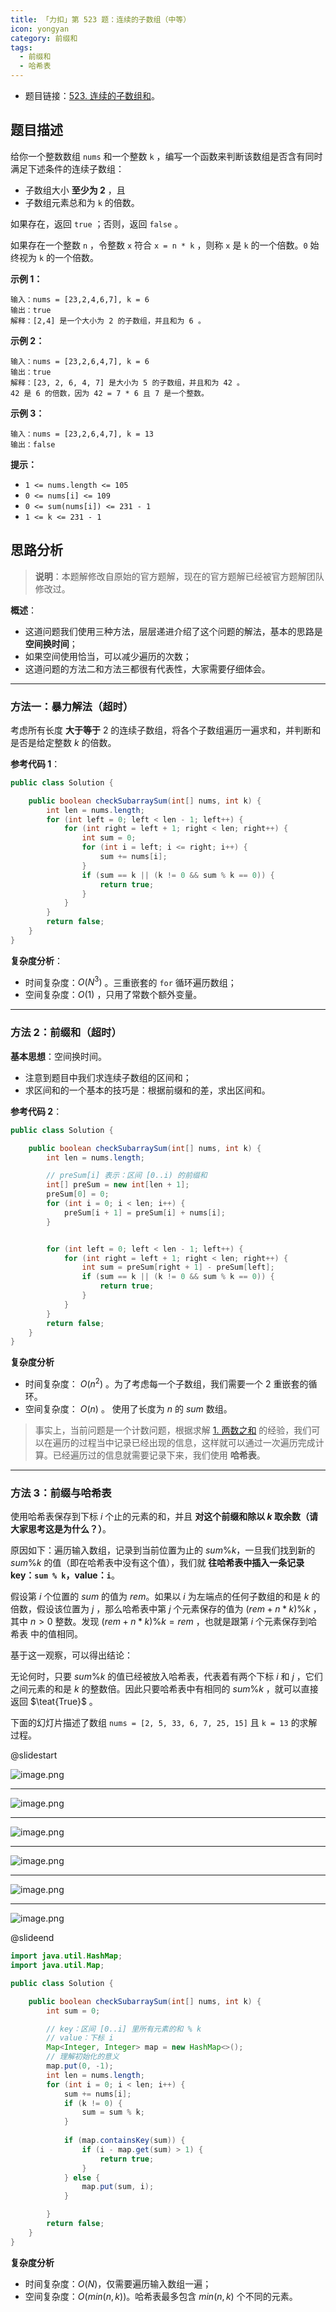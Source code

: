 ```yaml
---
title: 「力扣」第 523 题：连续的子数组（中等）
icon: yongyan
category: 前缀和
tags: 
  - 前缀和
  - 哈希表
---
```



+ 题目链接：[523. 连续的子数组和](https://leetcode-cn.com/problems/continuous-subarray-sum/)。

## 题目描述

给你一个整数数组 `nums` 和一个整数 `k` ，编写一个函数来判断该数组是否含有同时满足下述条件的连续子数组：

- 子数组大小 **至少为 2** ，且
- 子数组元素总和为 `k` 的倍数。

如果存在，返回 `true` ；否则，返回 `false` 。

如果存在一个整数 `n` ，令整数 `x` 符合 `x = n * k` ，则称 `x` 是 `k` 的一个倍数。`0` 始终视为 `k` 的一个倍数。



**示例 1：**

```
输入：nums = [23,2,4,6,7], k = 6
输出：true
解释：[2,4] 是一个大小为 2 的子数组，并且和为 6 。
```

**示例 2：**

```
输入：nums = [23,2,6,4,7], k = 6
输出：true
解释：[23, 2, 6, 4, 7] 是大小为 5 的子数组，并且和为 42 。 
42 是 6 的倍数，因为 42 = 7 * 6 且 7 是一个整数。
```

**示例 3：**

```
输入：nums = [23,2,6,4,7], k = 13
输出：false
```

**提示：**

- `1 <= nums.length <= 105`
- `0 <= nums[i] <= 109`
- `0 <= sum(nums[i]) <= 231 - 1`
- `1 <= k <= 231 - 1`

## 思路分析

> **说明**：本题解修改自原始的官方题解，现在的官方题解已经被官方题解团队修改过。

**概述**：

+ 这道问题我们使用三种方法，层层递进介绍了这个问题的解法，基本的思路是 **空间换时间**；
+ 如果空间使用恰当，可以减少遍历的次数；
+ 这道问题的方法二和方法三都很有代表性，大家需要仔细体会。

---

### 方法一：暴力解法（超时）

考虑所有长度 **大于等于** $2$ 的连续子数组，将各个子数组遍历一遍求和，并判断和是否是给定整数 $k$ 的倍数。

**参考代码 1**：

```Java []
public class Solution {

    public boolean checkSubarraySum(int[] nums, int k) {
        int len = nums.length;
        for (int left = 0; left < len - 1; left++) {
            for (int right = left + 1; right < len; right++) {
                int sum = 0;
                for (int i = left; i <= right; i++) {
                    sum += nums[i];
                }
                if (sum == k || (k != 0 && sum % k == 0)) {
                    return true;
                }
            }
        }
        return false;
    }
}
```

**复杂度分析**：

+ 时间复杂度：$O(N^3)$ 。三重嵌套的 `for` 循环遍历数组；
+ 空间复杂度：$O(1)$ ，只用了常数个额外变量。

---

### 方法 2：前缀和（超时）

**基本思想**：空间换时间。

+ 注意到题目中我们求连续子数组的区间和；
+ 求区间和的一个基本的技巧是：根据前缀和的差，求出区间和。

**参考代码 2**：

```Java []
public class Solution {

    public boolean checkSubarraySum(int[] nums, int k) {
        int len = nums.length;

        // preSum[i] 表示：区间 [0..i) 的前缀和
        int[] preSum = new int[len + 1];
        preSum[0] = 0;
        for (int i = 0; i < len; i++) {
            preSum[i + 1] = preSum[i] + nums[i];
        }


        for (int left = 0; left < len - 1; left++) {
            for (int right = left + 1; right < len; right++) {
                int sum = preSum[right + 1] - preSum[left];
                if (sum == k || (k != 0 && sum % k == 0)) {
                    return true;
                }
            }
        }
        return false;
    }
}
```
**复杂度分析**

+ 时间复杂度： $O(n^2)$ 。为了考虑每一个子数组，我们需要一个 2 重嵌套的循环。
+ 空间复杂度： $O(n)$ 。 使用了长度为 $n$ 的 $sum$ 数组。



> 事实上，当前问题是一个计数问题，根据求解 [1. 两数之和](/problems/two-sum/) 的经验，我们可以在遍历的过程当中记录已经出现的信息，这样就可以通过一次遍历完成计算。已经遍历过的信息就需要记录下来，我们使用 **哈希表**。

---

### 方法 3：前缀与哈希表

使用哈希表保存到下标 $i$ 个止的元素的和，并且 **对这个前缀和除以 $k$ 取余数（请大家思考这是为什么？）**。

原因如下：遍历输入数组，记录到当前位置为止的 $sum\%k$，一旦我们找到新的 $sum\%k$ 的值（即在哈希表中没有这个值），我们就 **往哈希表中插入一条记录 key：`sum % k`，value：`i`**。

假设第 $i$ 个位置的 $sum % k$ 的值为 $rem$。如果以 $i$ 为左端点的任何子数组的和是 $k$ 的倍数，假设该位置为 $j$ ，那么哈希表中第 $j$ 个元素保存的值为 $(rem + n*k)\%k$ ，其中 $n > 0$ 整数。发现 $(rem + n*k)\%k = rem$ ，也就是跟第 $i$ 个元素保存到哈希表 中的值相同。

基于这一观察，可以得出结论：

无论何时，只要 $sum\%k$ 的值已经被放入哈希表，代表着有两个下标 $i$ 和 $j$ ，它们之间元素的和是 $k$ 的整数倍。因此只要哈希表中有相同的 $sum\%k$ ，就可以直接返回 $\teat{True}$ 。

下面的幻灯片描述了数组 `nums = [2, 5, 33, 6, 7, 25, 15]` 且 `k = 13` 的求解过程。


@slidestart

![image.png](https://pic.leetcode-cn.com/fff44f1a5a0d964210afb0dc29eccb594838ac5c042f383e63ffa2c9f1f337e0-image.png)

---

![image.png](https://pic.leetcode-cn.com/e4c4cdbd7f678e580a0c4b98bcb7d5ce34f0165012acdbcd332b8cc425a58eb5-image.png)

---

![image.png](https://pic.leetcode-cn.com/758b7f8f4ea5af1d91802792699591c435832f6e63c63d5a0deec701b368839e-image.png)

---

![image.png](https://pic.leetcode-cn.com/07cb8e8d956cc2d3a2d18df59d537d2e8ba75bbddde7f9de4f233663b70b8ff4-image.png)

---

![image.png](https://pic.leetcode-cn.com/2a09f77a87eee9396bba1b41a98eb5ef0ef5d64d126414b5c4bd63d1c16b54a4-image.png)

---

![image.png](https://pic.leetcode-cn.com/0a3a37abed5345ce6b70f877774674a8ccd3e31681f50d3b3917f0ea055c766c-image.png)


@slideend


```Java []
import java.util.HashMap;
import java.util.Map;

public class Solution {

    public boolean checkSubarraySum(int[] nums, int k) {
        int sum = 0;

        // key：区间 [0..i] 里所有元素的和 % k
        // value：下标 i
        Map<Integer, Integer> map = new HashMap<>();
        // 理解初始化的意义
        map.put(0, -1);
        int len = nums.length;
        for (int i = 0; i < len; i++) {
            sum += nums[i];
            if (k != 0) {
                sum = sum % k;
            }
            
            if (map.containsKey(sum)) {
                if (i - map.get(sum) > 1) {
                    return true;
                }
            } else {
                map.put(sum, i);
            }

        }
        return false;
    }
}
```

**复杂度分析**

+ 时间复杂度：$O(N)$，仅需要遍历输入数组一遍；
+ 空间复杂度：$O(min(n,k))$。哈希表最多包含 $min(n,k)$ 个不同的元素。

